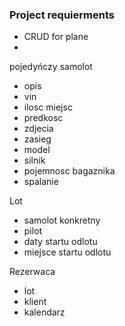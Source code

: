 ### Project requierments
- CRUD for plane
-
pojedyńczy samolot
- opis
- vin
- ilosc miejsc
- predkosc
- zdjecia
- zasieg
- model
- silnik
- pojemnosc bagaznika
- spalanie
               

Lot 
 - samolot konkretny
 - pilot
 - daty startu odlotu
 - miejsce startu odlotu
 
Rezerwaca
- lot   
- klient
- kalendarz

